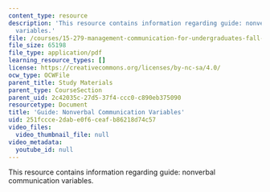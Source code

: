 ```yaml
---
content_type: resource
description: 'This resource contains information regarding guide: nonverbal communication
  variables.'
file: /courses/15-279-management-communication-for-undergraduates-fall-2012/251fccce2dabe0f6ceafb86218d74c57_MIT15_279F12_nonVerbalComm.pdf
file_size: 65198
file_type: application/pdf
learning_resource_types: []
license: https://creativecommons.org/licenses/by-nc-sa/4.0/
ocw_type: OCWFile
parent_title: Study Materials
parent_type: CourseSection
parent_uid: 2c42035c-27d5-37f4-ccc0-c890eb375090
resourcetype: Document
title: 'Guide: Nonverbal Communication Variables'
uid: 251fccce-2dab-e0f6-ceaf-b86218d74c57
video_files:
  video_thumbnail_file: null
video_metadata:
  youtube_id: null
---
```

This resource contains information regarding guide: nonverbal communication variables.